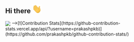 ## Hi there <img src="https://raw.githubusercontent.com/prakashpkb/prakashpkb/master/wave.gif" width="30px">


<img align="center" src="https://github-readme-stats.vercel.app/api/?username=prakashpkb&theme=dark" />
-->[![Contribution Stats](https://github-contribution-stats.vercel.app/api/?username=prakashpkb)](https://github.com/prakashpkb/github-contribution-stats/)

<!--
**prakashpkb/prakashpkb** is a ✨ _special_ ✨ repository because its `README.md` (this file) appears on your GitHub profile.

Here are some ideas to get you started:

- 🔭 I’m currently working on ...
- 🌱 I’m currently learning ...
- 👯 I’m looking to collaborate on ...
- 🤔 I’m looking for help with ...
- 💬 Ask me about ...
- 📫 How to reach me: ...
- 😄 Pronouns: ...
- ⚡ Fun fact: ...
-->
